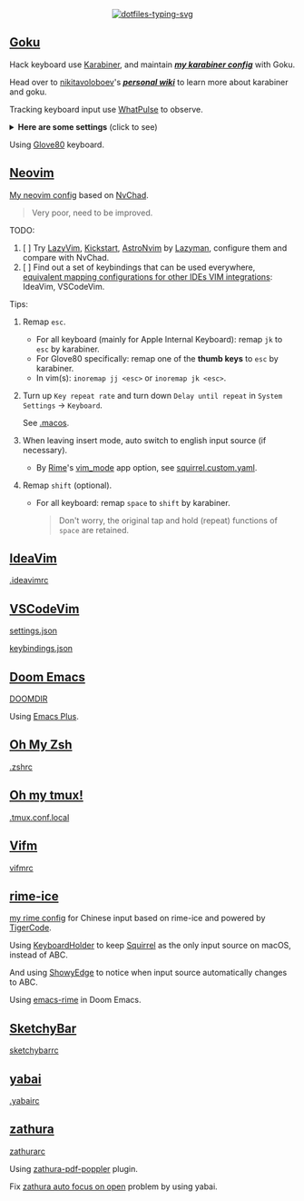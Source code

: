 <p align="center">
  <a href="https://git.io/typing-svg"><img src="https://readme-typing-svg.demolab.com?font=Fira+Code&duration=3500&pause=2000&color=21C8B8&center=true&vCenter=true&width=550&height=50&lines=Personal+dotfiles+on+macOS+managed+by+chezmoi" alt="dotfiles-typing-svg" /></a>
</p>

## [Goku](https://github.com/yqrashawn/GokuRakuJoudo)

Hack keyboard use [Karabiner](https://github.com/pqrs-org/Karabiner-Elements), and maintain ***[my karabiner config](dot_config/karabiner.edn)*** with Goku.

Head over to [nikitavoloboev](https://github.com/nikitavoloboev)'s ***[personal wiki](https://wiki.nikiv.dev/macOS/apps/karabiner/)*** to learn more about karabiner and goku.

Tracking keyboard input use [WhatPulse](https://whatpulse.org/) to observe.

<details>
<summary><strong>Here are some settings</strong> (click to see)</summary>

| Type              | From                         | To                                                                | Comment                                                                                                                                                                    | Favorite | Todo                                       |
|-------------------|------------------------------|-------------------------------------------------------------------|----------------------------------------------------------------------------------------------------------------------------------------------------------------------------|----------|--------------------------------------------|
| layer             | space+any                    | shift+any                                                         | use the most strongest finger                                                                                                                                              | yes!     |                                            |
| layer             | v/m+any                      | control+any                                                       | use the second strongest finger                                                                                                                                            | yes!     |                                            |
| layer             | s+h/j/k/l                    | arrow keys                                                        |                                                                                                                                                                            | yes!     |                                            |
| layer             | s+d/f                        | copy/paste                                                        |                                                                                                                                                                            |          |                                            |
| layer             | d+j/k                        | cmd+shift+]/cmd+shift+[ in chrome; ctrl+tab/ctrl+shift+tab in wps | switch tabs in most apps                                                                                                                                                   | yes      |                                            |
| layer             | d+m                          | maximiz window                                                    | remap [Rectangle](https://github.com/rxhanson/Rectangle)                                                                                                                   |          |                                            |
| layer             | d+f/s                        | clicking(like vimium-f)/scrolling                                 | remap [Homerow](https://www.homerow.app/)                                                                                                                                  |          |                                            |
| layer             | f+j/k                        | delete/return                                                     | so easy to delete                                                                                                                                                          | yes!     |                                            |
| layer             | w+any                        | launch application                                                | w+j -> open chrome when not in chrome; w+j -> cmd+` when already in chrome                                                                                                 | yes!     |                                            |
| layer             | o+any                        | open website                                                      | o+f -> create new tab of chrome                                                                                                                                            |          |                                            |
| layer             | a+h/j/k/l/v/b/n              | mouse navigation/click                                            | during navigation: hold f to slow down, hold s to scroll                                                                                                                   |          | avoid pinky problem                        |
| layer             | a+i/o                        | zoom in/out                                                       |                                                                                                                                                                            |          |                                            |
| layer             | t+any                        | toggle setting/information                                        | t+d -> toggle dark mode                                                                                                                                                    |          |                                            |
| layer             | g+h/j/k/l                    | home/page_down/page_up/end                                        |                                                                                                                                                                            |          |                                            |
| layer             | x+h/j/k/l                    | shift+arrow                                                       | vi visual mode                                                                                                                                                             |          |                                            |
| layer             | r+h/j/k/l                    | scrolling                                                         |                                                                                                                                                                            |          |                                            |
| simultaneous keys | j+k                          | esc                                                               |                                                                                                                                                                            | yes      |                                            |
| simultaneous keys | m+k                          | translate                                                         | remap [Easydict](https://github.com/tisfeng/Easydict)                                                                                                                      |          | left hand mode with mouse                  |
| modifier alone    | left cmd                     | cmd+tab                                                           | so easy to switch previous app                                                                                                                                             | yes!     |                                            |
| modifier alone    | right cmd                    | mouse center click to active app, then maximize window            | use it a lot when vimium/ideavim lose focus in chrome/IntelliJ                                                                                                             | yes      |                                            |
| modifier alone    | left option                  | tmux prefix                                                       |                                                                                                                                                                            | yes      |                                            |
| modifier alone    | right option                 | translate in chrome/IntelliJ/Others                               | remap [immersive-translate](https://immersivetranslate.com/)/[Translation](https://github.com/YiiGuxing/TranslationPlugin)/[Easydict](https://github.com/tisfeng/Easydict) | yes      |                                            |
| modifier alone    | left shift                   | switch english/chinese input                                      | by Rime (nothing to do with goku)                                                                                                                                          |          | avoid pinky problem                        |
| modifier alone    | right shift                  | caps_lock                                                         | turn on caps_lock to enter vi mode (in process)                                                                                                                            |          | more vi binding                            |
| modifier alone    | fn                           | copy                                                              |                                                                                                                                                                            |          |                                            |
| modifier alone    | left control                 | paste                                                             |                                                                                                                                                                            |          |                                            |
| other             | caps_lock                    | esc(pressed alone)/control(as modifier)                           | use `j+k` and `v/m+any` instead                                                                                                                                            |          |                                            |
| mouse             | right click                  | copy word(double right click)/selected(hold right click)          |                                                                                                                                                                            |          |                                            |
| mouse             | option/command + left click  | copy word/selected                                                |                                                                                                                                                                            |          |                                            |
| mouse             | middle click                 | paste(hold middle click to overwrite)                             |                                                                                                                                                                            |          |                                            |
| trackpad          | s/d + finger on trackpad     | copy word/selected                                                |                                                                                                                                                                            |          | easy to accidentally trigger               |
| trackpad          | f + finger on trackpad       | paste(hold f to overwrite)                                        |                                                                                                                                                                            |          | easy to accidentally trigger               |
| trackpad          | h/j/k/l + finger on trackpad | arrow keys(one finger), home/page_down/page_up/end(two fingers)   |                                                                                                                                                                            |          | easy to accidentally trigger               |

</details>

Using [Glove80](https://www.moergo.com/) keyboard.

## [Neovim](https://neovim.io/)

[My neovim config](dot_config/nvim) based on [NvChad](https://github.com/NvChad/NvChad).

> Very poor, need to be improved.

TODO:

1. [ ] Try [LazyVim](https://github.com/LazyVim/LazyVim), [Kickstart](https://github.com/nvim-lua/kickstart.nvim), [AstroNvim](https://github.com/AstroNvim/AstroNvim) by [Lazyman](https://github.com/doctorfree/nvim-lazyman), configure them and compare with NvChad.
2. [ ] Find out a set of keybindings that can be used everywhere, [equivalent mapping configurations for other IDEs VIM integrations](https://github.com/magidc/nvim-config#equivalent-mapping-configurations-for-other-ides-vim-integrations): IdeaVim, VSCodeVim.

Tips:

1. Remap `esc`.

   - For all keyboard (mainly for Apple Internal Keyboard): remap `jk` to `esc` by karabiner.
   - For Glove80 specifically: remap one of the **thumb keys** to `esc` by karabiner.
   - In vim(s): `inoremap jj <esc>` or `inoremap jk <esc>`.

2. Turn up `Key repeat rate` and turn down `Delay until repeat` in `System Settings` -> `Keyboard`.

   See [.macos](backup/.macos).

3. When leaving insert mode, auto switch to english input source (if necessary).

   - By [Rime](https://rime.im/)'s [vim_mode](https://github.com/rime/home/blob/11bbdb85d2acbb6789433064711b03b4952aa7f5/blog/source/release/squirrel/index.md?plain=1#L256) app option, see [squirrel.custom.yaml](private_Library/Rime/squirrel.custom.yaml).

4. Remap `shift` (optional).

   - For all keyboard: remap `space` to `shift` by karabiner.

     > Don't worry, the original tap and hold (repeat) functions of `space` are retained.

## [IdeaVim](https://github.com/JetBrains/ideavim)

[.ideavimrc](dot_ideavimrc)

## [VSCodeVim](https://github.com/VSCodeVim/Vim)

[settings.json](symlinks/vscode/settings.json)

[keybindings.json](symlinks/vscode/keybindings.json)

## [Doom Emacs](https://github.com/doomemacs/doomemacs)

[DOOMDIR](dot_config/doom)

Using [Emacs Plus](https://github.com/d12frosted/homebrew-emacs-plus).

## [Oh My Zsh](https://ohmyz.sh/)

[.zshrc](dot_zshrc)

## [Oh my tmux!](https://github.com/gpakosz/.tmux)

[.tmux.conf.local](dot_tmux.conf.local)

## [Vifm](https://github.com/vifm/vifm)

[vifmrc](dot_config/private_vifm/vifmrc)

## [rime-ice](https://github.com/iDvel/rime-ice)

[my rime config](private_Library/Rime) for Chinese input based on rime-ice and powered by [TigerCode](https://tiger-code.com/).

Using [KeyboardHolder](https://keyboardholder.leavesc.com/zh-cn/) to keep [Squirrel](https://github.com/rime/squirrel) as the only input source on macOS, instead of ABC.

And using [ShowyEdge](https://github.com/pqrs-org/ShowyEdge) to notice when input source automatically changes to ABC.

Using [emacs-rime](https://github.com/DogLooksGood/emacs-rime) in Doom Emacs.

## [SketchyBar](https://github.com/FelixKratz/SketchyBar)

[sketchybarrc](dot_config/sketchybar/executable_sketchybarrc)

## [yabai](https://github.com/koekeishiya/yabai)

[.yabairc](executable_dot_yabairc)

## [zathura](https://github.com/zegervdv/homebrew-zathura)

[zathurarc](dot_config/zathura/zathurarc)

Using [zathura-pdf-poppler](https://github.com/zegervdv/homebrew-zathura#install-and-link-one-of-the-two-plugins) plugin.

Fix [zathura auto focus on open](https://github.com/zegervdv/homebrew-zathura/issues/62#issuecomment-1413968157) problem by using yabai.
